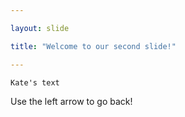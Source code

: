 ```yaml
---

layout: slide

title: "Welcome to our second slide!"

---
```

	
	Kate's text
  
  Use the left arrow to go back!
